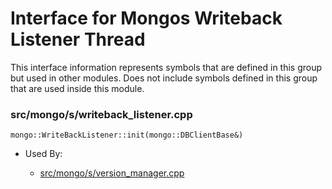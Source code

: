 
# Interface for Mongos Writeback Listener Thread
This interface information represents symbols that are defined in this group but used in other modules.  Does not include symbols defined in this group that are used inside this module.

### src/mongo/s/writeback\_listener.cpp

<div></div>

    mongo::WriteBackListener::init(mongo::DBClientBase&)

- Used By:

    - [src/mongo/s/version\_manager.cpp](../../../../sharding/sharding)
